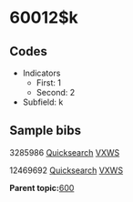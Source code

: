 # 60012$k

## Codes

-   Indicators
    -   First: 1
    -   Second: 2
-   Subfield: k

## Sample bibs

3285986 [Quicksearch](https://search.library.yale.edu/catalog/3285986) [VXWS](http://prodorbis.library.yale.edu:7014/vxws/GetHoldingsService?bibId=3285986)

12469692 [Quicksearch](https://search.library.yale.edu/catalog/12469692) [VXWS](http://prodorbis.library.yale.edu:7014/vxws/GetHoldingsService?bibId=12469692)

**Parent topic:**[600](../../tags/600/600.md)

